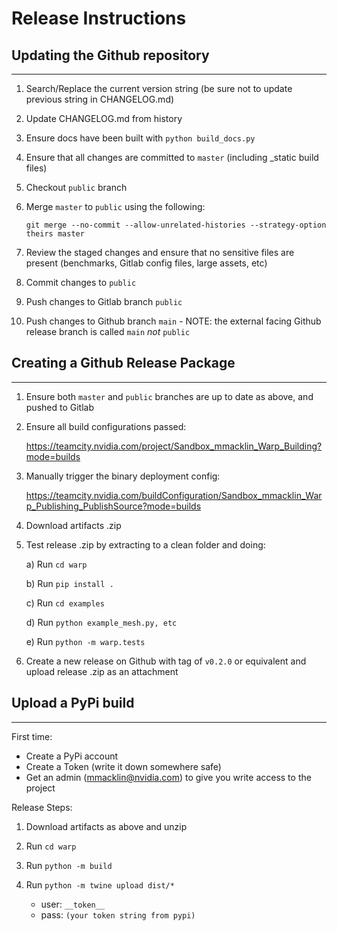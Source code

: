 # Release Instructions

##  Updating the Github repository
----------------------

1) Search/Replace the current version string (be sure not to update previous string in CHANGELOG.md)
   
2) Update CHANGELOG.md from history
   
3) Ensure docs have been built with `python build_docs.py`

4) Ensure that all changes are committed to `master` (including _static build files)

5) Checkout `public` branch

6) Merge `master` to `public` using the following:

    `git merge --no-commit --allow-unrelated-histories --strategy-option theirs master`

7) Review the staged changes and ensure that no sensitive files are present (benchmarks, Gitlab config files, large assets, etc)

8) Commit changes to `public`

9)  Push changes to Gitlab branch `public`

10) Push changes to Github branch `main` - NOTE: the external facing Github release branch is called `main` *not* `public`


## Creating a Github Release Package
----------------------

1) Ensure both `master` and `public` branches are up to date as above, and pushed to Gitlab

2) Ensure all build configurations passed:

    https://teamcity.nvidia.com/project/Sandbox_mmacklin_Warp_Building?mode=builds

3) Manually trigger the binary deployment config:

    https://teamcity.nvidia.com/buildConfiguration/Sandbox_mmacklin_Warp_Publishing_PublishSource?mode=builds

4) Download artifacts .zip

5) Test release .zip by extracting to a clean folder and doing:

    a) Run `cd warp`

    b) Run `pip install .`

    c) Run `cd examples`

    d) Run `python example_mesh.py, etc`

    e) Run `python -m warp.tests`
    
5) Create a new release on Github with tag of `v0.2.0` or equivalent and upload release .zip as an attachment


## Upload a PyPi build
----------------------

First time:

* Create a PyPi account
* Create a Token (write it down somewhere safe)
* Get an admin (mmacklin@nvidia.com) to give you write access to the project

Release Steps:

1) Download artifacts as above and unzip

2) Run `cd warp`

2) Run `python -m build`

3) Run `python -m twine upload dist/*`

    * user: `__token__`
    * pass: `(your token string from pypi)`

